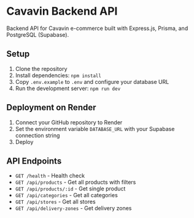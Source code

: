 # Cavavin Backend API

Backend API for Cavavin e-commerce built with Express.js, Prisma, and PostgreSQL (Supabase).

## Setup

1. Clone the repository
2. Install dependencies: `npm install`
3. Copy `.env.example` to `.env` and configure your database URL
4. Run the development server: `npm run dev`

## Deployment on Render

1. Connect your GitHub repository to Render
2. Set the environment variable `DATABASE_URL` with your Supabase connection string
3. Deploy

## API Endpoints

- `GET /health` - Health check
- `GET /api/products` - Get all products with filters
- `GET /api/products/:id` - Get single product
- `GET /api/categories` - Get all categories
- `GET /api/stores` - Get all stores
- `GET /api/delivery-zones` - Get delivery zones